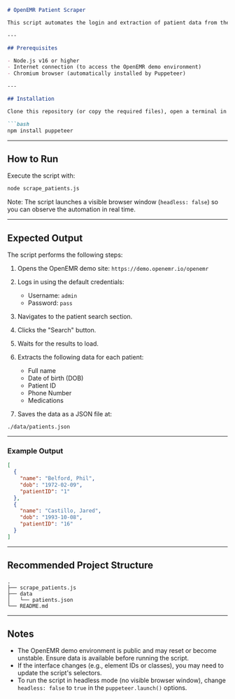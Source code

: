 

````markdown
# OpenEMR Patient Scraper

This script automates the login and extraction of patient data from the OpenEMR demo system using [Puppeteer](https://pptr.dev/), a Node.js library for browser automation.

---

## Prerequisites

- Node.js v16 or higher
- Internet connection (to access the OpenEMR demo environment)
- Chromium browser (automatically installed by Puppeteer)

---

## Installation

Clone this repository (or copy the required files), open a terminal in the project directory, and run:

```bash
npm install puppeteer
````

---

## How to Run

Execute the script with:

```bash
node scrape_patients.js
```

Note: The script launches a visible browser window (`headless: false`) so you can observe the automation in real time.

---

## Expected Output

The script performs the following steps:

1. Opens the OpenEMR demo site: `https://demo.openemr.io/openemr`
2. Logs in using the default credentials:

   * Username: `admin`
   * Password: `pass`
3. Navigates to the patient search section.
4. Clicks the "Search" button.
5. Waits for the results to load.
6. Extracts the following data for each patient:

   * Full name
   * Date of birth (DOB)
   * Patient ID
   * Phone Number
   * Medications

7. Saves the data as a JSON file at:

```
./data/patients.json
```

---

### Example Output

```json
[
  {
    "name": "Belford, Phil",
    "dob": "1972-02-09",
    "patientID": "1"
  },
  {
    "name": "Castillo, Jared",
    "dob": "1993-10-08",
    "patientID": "16"
  }
]
```

---

## Recommended Project Structure

```
.
├── scrape_patients.js
├── data
│   └── patients.json
└── README.md
```

---

## Notes

* The OpenEMR demo environment is public and may reset or become unstable. Ensure data is available before running the script.
* If the interface changes (e.g., element IDs or classes), you may need to update the script's selectors.
* To run the script in headless mode (no visible browser window), change `headless: false` to `true` in the `puppeteer.launch()` options.


